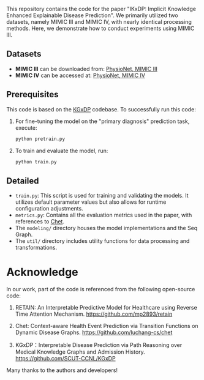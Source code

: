This repository contains the code for the paper "IKxDP: Implicit Knowledge Enhanced Explainable Disease Prediction". We primarily utilized two datasets, namely MIMIC III and MIMIC IV, with nearly identical processing methods. Here, we demonstrate how to conduct experiments using MIMIC III.

## Datasets

- **MIMIC III** can be downloaded from: [PhysioNet, MIMIC III ](https://physionet.org/content/mimiciii/1.4/)
- **MIMIC IV** can be accessed at: [PhysioNet, MIMIC IV](https://physionet.org/content/mimiciv/2.2/)

## Prerequisites

This code is based on the [KGxDP](https://github.com/SCUT-CCNL/KGxDP ) codebase. To successfully run this code:

1. For fine-tuning the model on the "primary diagnosis" prediction task, execute:
   ```bash
   python pretrain.py
   ```

2. To train and evaluate the model, run:
   ```bash
   python train.py
   ```


## Detailed 

- `train.py`: This script is used for training and validating the models. It utilizes default parameter values but also allows for runtime configuration adjustments.
- `metrics.py`: Contains all the evaluation metrics used in the paper, with references to [Chet](https://github.com/luchang-cs/chet).
- The `modeling/` directory houses the model implementations and the Seq Graph.
- The `util/` directory includes utility functions for data processing and transformations.



#  Acknowledge 

In our work, part of the code is referenced from the following open-source code: 

1. RETAIN: An Interpretable Predictive Model for Healthcare using Reverse Time Attention Mechanism. https://github.com/mp2893/retain 
   
2. Chet: Context-aware Health Event Prediction via Transition Functions on Dynamic Disease Graphs. https://github.com/luchang-cs/chet
   
3. KGxDP：Interpretable Disease Prediction via Path Reasoning over Medical Knowledge Graphs and Admission History. https://github.com/SCUT-CCNL/KGxDP 

Many thanks to the authors and developers!
